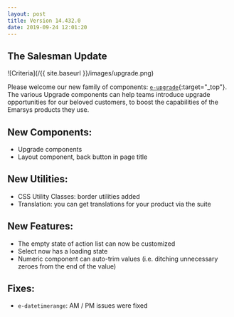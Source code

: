 ```yaml
---
layout: post
title: Version 14.432.0
date: 2019-09-24 12:01:20
---
```


## The Salesman Update

![Criteria](/{{ site.baseurl }}/images/upgrade.png)

Please welcome our new family of components: [`e-upgrade`](https://redirector.eservice.emarsys.net/ui/latest/doc/upgrade.html){:target="_top"}. The various Upgrade components can help teams introduce upgrade opportunities for our beloved customers, to boost the capabilities of the Emarsys products they use.

## New Components:

- Upgrade components
- Layout component, back button in page title

## New Utilities:

- CSS Utility Classes: border utilities added
- Translation: you can get translations for your product via the suite

## New Features:

- The empty state of action list can now be customized
- Select now has a loading state
- Numeric component can auto-trim values (i.e. ditching unnecessary zeroes from the end of the value)

## Fixes:

- `e-datetimerange`: AM / PM issues were fixed
